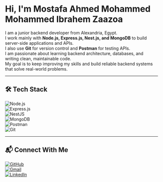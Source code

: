 # Hi, I'm Mostafa Ahmed Mohammed Mohammed Ibrahem Zaazoa

I am a junior backend developer from Alexandria, Egypt.  
I work mainly with **Node.js, Express.js, Nest.js, and MongoDB** to build server-side applications and APIs.  
I also use **Git** for version control and **Postman** for testing APIs.  
I am passionate about learning backend architecture, databases, and writing clean, maintainable code.  
My goal is to keep improving my skills and build reliable backend systems that solve real-world problems.  

---

## 🛠 Tech Stack

![Node.js](https://img.shields.io/badge/Node.js-339933?style=for-the-badge&logo=nodedotjs&logoColor=white)  
![Express.js](https://img.shields.io/badge/Express.js-000000?style=for-the-badge&logo=express&logoColor=white)  
![NestJS](https://img.shields.io/badge/NestJS-E0234E?style=for-the-badge&logo=nestjs&logoColor=white)  
![MongoDB](https://img.shields.io/badge/MongoDB-4EA94B?style=for-the-badge&logo=mongodb&logoColor=white)  
![Postman](https://img.shields.io/badge/Postman-FF6C37?style=for-the-badge&logo=postman&logoColor=white)  
![Git](https://img.shields.io/badge/Git-F05033?style=for-the-badge&logo=git&logoColor=white)  

---

## 📬 Connect With Me  

[![GitHub](https://img.shields.io/badge/GitHub-100000?style=for-the-badge&logo=github&logoColor=white)](https://github.com/Mostafahmed21)  
[![Gmail](https://img.shields.io/badge/Email-D14836?style=for-the-badge&logo=gmail&logoColor=white)](mailto:decha5070@gmail.com)  
[![LinkedIn](https://img.shields.io/badge/LinkedIn-0077B5?style=for-the-badge&logo=linkedin&logoColor=white)](https://www.linkedin.com/in/mostafa-ahmed-071867254)  

